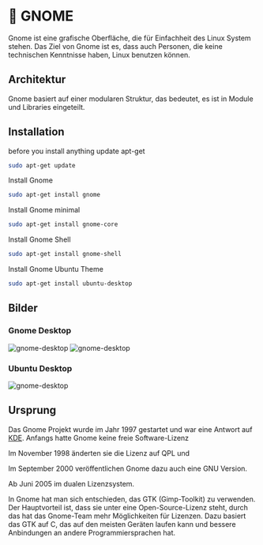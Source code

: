 # 👣 GNOME

Gnome ist eine grafische Oberfläche, die für Einfachheit des Linux System stehen.
Das Ziel von Gnome ist es, dass auch Personen, die keine technischen Kenntnisse haben, Linux benutzen können.

## Architektur

Gnome basiert auf einer modularen Struktur, das bedeutet, es ist in Module und Libraries eingeteilt.

## Installation

before you install anything update apt-get
```sh
sudo apt-get update
```

Install Gnome 
```sh
sudo apt-get install gnome
```

Install Gnome minimal 
```sh
sudo apt-get install gnome-core
```

Install Gnome Shell 
```sh
sudo apt-get install gnome-shell 
```

Install Gnome Ubuntu Theme 
```sh
sudo apt-get install ubuntu-desktop
```

## Bilder

### Gnome Desktop
![gnome-desktop](gnome-image.webp)
![gnome-desktop](gnome-calendar.webp)
### Ubuntu Desktop
![gnome-desktop](ubuntu.webp)

## Ursprung

Das Gnome Projekt wurde im Jahr 1997 gestartet und war eine Antwort auf [KDE](kde.md).
Anfangs hatte Gnome keine freie Software-Lizenz 

Im November 1998 änderten sie die Lizenz auf QPL und

Im September 2000 veröffentlichen Gnome dazu auch eine GNU Version.

Ab Juni 2005 im dualen Lizenzsystem.

In Gnome hat man sich entschieden, das GTK (Gimp-Toolkit) zu verwenden.
Der Hauptvorteil ist, dass sie unter eine Open-Source-Lizenz steht, durch das hat das Gnome-Team mehr Möglichkeiten für Lizenzen.
Dazu basiert das GTK auf C, das auf den meisten Geräten laufen kann und bessere Anbindungen an andere Programmiersprachen hat.